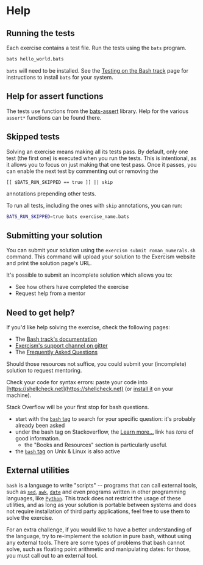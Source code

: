 # Help

## Running the tests

Each exercise contains a test file.
Run the tests using the `bats` program.
```bash
bats hello_world.bats
```

`bats` will need to be installed.
See the [Testing on the Bash track](https://exercism.org/docs/tracks/bash/tests) page for
instructions to install `bats` for your system.

## Help for assert functions

The tests use functions from the
[bats-assert](https://github.com/bats-core/bats-assert) library.
Help for the various `assert*` functions can be found there.

## Skipped tests

Solving an exercise means making all its tests pass. By default, only one
test (the first one) is executed when you run the tests. This is
intentional, as it allows you to focus on just making that one test pass.
Once it passes, you can enable the next test by commenting out or removing the

    [[ $BATS_RUN_SKIPPED == true ]] || skip

annotations prepending other tests.

To run all tests, including the ones with `skip` annotations, you can run:
```bash
BATS_RUN_SKIPPED=true bats exercise_name.bats
```

## Submitting your solution

You can submit your solution using the `exercism submit roman_numerals.sh` command.
This command will upload your solution to the Exercism website and print the solution page's URL.

It's possible to submit an incomplete solution which allows you to:

- See how others have completed the exercise
- Request help from a mentor

## Need to get help?

If you'd like help solving the exercise, check the following pages:

- The [Bash track's documentation](https://exercism.org/docs/tracks/bash)
- [Exercism's support channel on gitter](https://gitter.im/exercism/support)
- The [Frequently Asked Questions](https://exercism.org/docs/using/faqs)

Should those resources not suffice, you could submit your (incomplete) solution to request mentoring.

Check your code for syntax errors: paste your code into
[https://shellcheck.net](https://shellcheck.net) (or [install it](https://github.com/koalaman/shellcheck#user-content-installing) on your machine).

Stack Overflow will be your first stop for bash questions.

* start with the [`bash` tag](https://stackoverflow.com/questions/tagged/bash) to search for your specific question: it's probably already been asked
* under the bash tag on Stackoverflow, the [Learn more...](https://stackoverflow.com/tags/bash/info) link has _tons_ of good information.
    * the "Books and Resources" section is particularly useful.
* the [`bash` tag](https://unix.stackexchange.com/questions/tagged/bash) on Unix & Linux is also active

## External utilities

`bash` is a language to write "scripts" -- programs that can call
external tools, such as
[`sed`](https://www.gnu.org/software/sed/),
[`awk`](https://www.gnu.org/software/gawk/),
[`date`](https://www.gnu.org/software/coreutils/manual/html_node/date-invocation.html)
and even programs written in other programming languages, 
like [`Python`](https://www.python.org/).
This track does not restrict the usage of these utilities, and as long
as your solution is portable between systems and does not require
installation of third party applications, feel free to use them to solve
the exercise.

For an extra challenge, if you would like to have a better understanding of
the language, try to re-implement the solution in pure bash, without using
any external tools. There are some types of problems that bash cannot solve,
such as floating point arithmetic and manipulating dates: for those, you
must call out to an external tool.